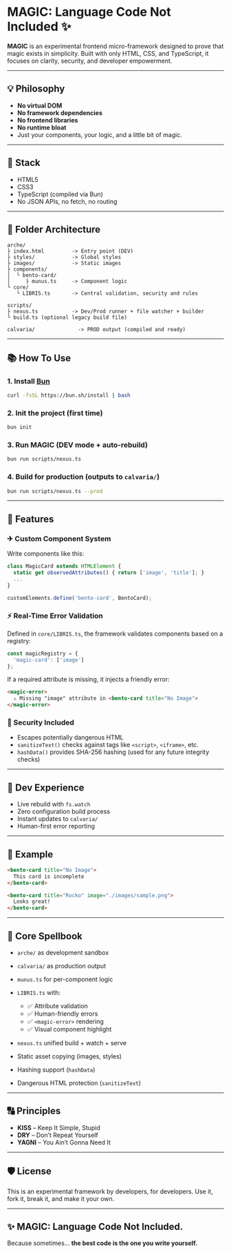 # MAGIC: Language Code Not Included ✨

**MAGIC** is an experimental frontend micro-framework designed to prove that magic exists in simplicity. Built with only HTML, CSS, and TypeScript, it focuses on clarity, security, and developer empowerment.

---

## 💡 Philosophy

* **No virtual DOM**
* **No framework dependencies**
* **No frontend libraries**
* **No runtime bloat**
* Just your components, your logic, and a little bit of magic.

---

## 🔹 Stack

* HTML5
* CSS3
* TypeScript (compiled via Bun)
* No JSON APIs, no fetch, no routing

---

## 🧰 Folder Architecture

```plaintext
arche/
├ index.html         -> Entry point (DEV)
├ styles/            -> Global styles
├ images/            -> Static images
├ components/
│  └ bento-card/
│     ├ munus.ts     -> Component logic
└ core/
   └ LIBRIS.ts       -> Central validation, security and rules

scripts/
├ nexus.ts           -> Dev/Prod runner + file watcher + builder
└ build.ts (optional legacy build file)

calvaria/              -> PROD output (compiled and ready)
```

---

## 📚 How To Use

### 1. Install [Bun](https://bun.sh)

```bash
curl -fsSL https://bun.sh/install | bash
```

### 2. Init the project (first time)

```bash
bun init
```

### 3. Run MAGIC (DEV mode + auto-rebuild)

```bash
bun run scripts/nexus.ts
```

### 4. Build for production (outputs to `calvaria/`)

```bash
bun run scripts/nexus.ts --prod
```

---

## 🚀 Features

### ✈ Custom Component System

Write components like this:

```ts
class MagicCard extends HTMLElement {
  static get observedAttributes() { return ['image', 'title']; }
  ...
}

customElements.define('bento-card', BentoCard);
```

### ⚡ Real-Time Error Validation

Defined in `core/LIBRIS.ts`, the framework validates components based on a registry:

```ts
const magicRegistry = {
  'magic-card': ['image']
};
```

If a required attribute is missing, it injects a friendly error:

```html
<magic-error>
  ⚠️ Missing "image" attribute in <bento-card title="No Image">
</magic-error>
```

### 🔐 Security Included

* Escapes potentially dangerous HTML
* `sanitizeText()` checks against tags like `<script>`, `<iframe>`, etc.
* `hashData()` provides SHA-256 hashing (used for any future integrity checks)

---

## 🔭 Dev Experience

* Live rebuild with `fs.watch`
* Zero configuration build process
* Instant updates to `calvaria/`
* Human-first error reporting

---

## 🌊 Example

```html
<bento-card title="No Image">
  This card is incomplete
</bento-card>

<bento-card title="Rocko" image="./images/sample.png">
  Looks great!
</bento-card>
```

---

## 🔧 Core Spellbook

* `arche/` as development sandbox
* `calvaria/` as production output
* `munus.ts` for per-component logic
* `LIBRIS.ts` with:

  * ✅ Attribute validation
  * ✅ Human-friendly errors
  * ✅ `<magic-error>` rendering
  * ✅ Visual component highlight
* `nexus.ts` unified build + watch + serve
* Static asset copying (images, styles)
* Hashing support (`hashData`)
* Dangerous HTML protection (`sanitizeText`)

---

## 🔠 Principles

* **KISS** – Keep It Simple, Stupid
* **DRY** – Don’t Repeat Yourself
* **YAGNI** – You Ain’t Gonna Need It

---

## 🛡 License

This is an experimental framework by developers, for developers.
Use it, fork it, break it, and make it your own.

---

## ✨ MAGIC: Language Code Not Included.

Because sometimes... **the best code is the one you write yourself.**
